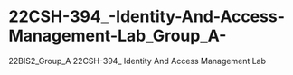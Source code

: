 # 22CSH-394_-Identity-And-Access-Management-Lab_Group_A-
22BIS2_Group_A 22CSH-394_ Identity And Access Management Lab
